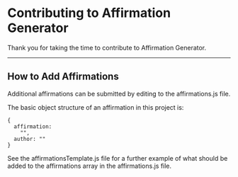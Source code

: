 # Contributing to Affirmation Generator

Thank you for taking the time to contribute to Affirmation Generator.

---

## How to Add Affirmations

Additional affirmations can be submitted by editing to the affirmations.js file.

The basic object structure of an affirmation in this project is:

```
{
  affirmation:
    "",
  author: ""
}
```

See the affirmationsTemplate.js file for a further example of what should be added to the affirmations array in the affirmations.js file.
